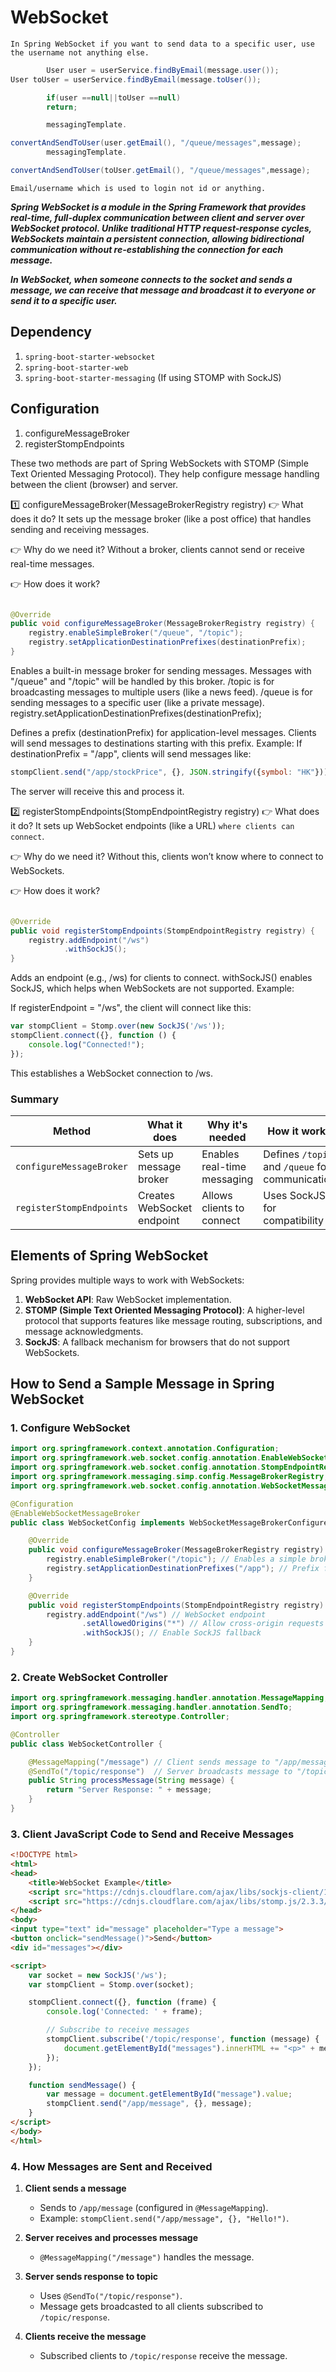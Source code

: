 # WebSocket

`In Spring WebSocket if you want to send data to a specific user, use the username not anything else.`

```java
        User user = userService.findByEmail(message.user());
User toUser = userService.findByEmail(message.toUser());

        if(user ==null||toUser ==null)
        return;

        messagingTemplate.

convertAndSendToUser(user.getEmail(), "/queue/messages",message);
        messagingTemplate.

convertAndSendToUser(toUser.getEmail(), "/queue/messages",message);
```

`Email/username which is used to login not id or anything.`

***Spring WebSocket is a module in the Spring Framework that provides real-time, full-duplex communication between
client and server over WebSocket protocol. Unlike traditional HTTP request-response cycles, WebSockets maintain a
persistent connection, allowing bidirectional communication without re-establishing the connection for each message.***

***In WebSocket, when someone connects to the socket and sends a message, we can receive that message and broadcast it
to everyone or send it to a specific user.***

## Dependency

1. `spring-boot-starter-websocket`
2. `spring-boot-starter-web`
3. `spring-boot-starter-messaging` (If using STOMP with SockJS)

## Configuration

1. configureMessageBroker
2. registerStompEndpoints

These two methods are part of Spring WebSockets with STOMP (Simple Text Oriented Messaging Protocol).
They help configure message handling between the client (browser) and server.

1️⃣ configureMessageBroker(MessageBrokerRegistry registry)
👉 What does it do?
It sets up the message broker (like a post office) that handles sending and receiving messages.

👉 Why do we need it?
Without a broker, clients cannot send or receive real-time messages.

👉 How does it work?

```java

@Override
public void configureMessageBroker(MessageBrokerRegistry registry) {
    registry.enableSimpleBroker("/queue", "/topic");
    registry.setApplicationDestinationPrefixes(destinationPrefix);
}
```

Enables a built-in message broker for sending messages.
Messages with "/queue" and "/topic" will be handled by this broker.
/topic is for broadcasting messages to multiple users (like a news feed).
/queue is for sending messages to a specific user (like a private message).
registry.setApplicationDestinationPrefixes(destinationPrefix);

Defines a prefix (destinationPrefix) for application-level messages.
Clients will send messages to destinations starting with this prefix.
Example: If destinationPrefix = "/app", clients will send messages like:

```javascript
stompClient.send("/app/stockPrice", {}, JSON.stringify({symbol: "HK"}));
```

The server will receive this and process it.

2️⃣ registerStompEndpoints(StompEndpointRegistry registry)
👉 What does it do?
It sets up WebSocket endpoints (like a URL) `where clients can connect`.

👉 Why do we need it?
Without this, clients won’t know where to connect to WebSockets.

👉 How does it work?

```java

@Override
public void registerStompEndpoints(StompEndpointRegistry registry) {
    registry.addEndpoint("/ws")
            .withSockJS();
}
```

Adds an endpoint (e.g., /ws) for clients to connect.
withSockJS() enables SockJS, which helps when WebSockets are not supported.
Example:

If registerEndpoint = "/ws", the client will connect like this:

```javascript
var stompClient = Stomp.over(new SockJS('/ws'));
stompClient.connect({}, function () {
    console.log("Connected!");
});
```

This establishes a WebSocket connection to /ws.

### Summary

| Method                   | What it does               | Why it's needed             | How it works                                    |
|--------------------------|----------------------------|-----------------------------|-------------------------------------------------|
| `configureMessageBroker` | Sets up message broker     | Enables real-time messaging | Defines `/topic` and `/queue` for communication |
| `registerStompEndpoints` | Creates WebSocket endpoint | Allows clients to connect   | Uses SockJS for compatibility                   |

## Elements of Spring WebSocket

Spring provides multiple ways to work with WebSockets:

1. **WebSocket API**: Raw WebSocket implementation.
2. **STOMP (Simple Text Oriented Messaging Protocol)**: A higher-level protocol that supports features like message
   routing, subscriptions, and message acknowledgments.
3. **SockJS**: A fallback mechanism for browsers that do not support WebSockets.

## How to Send a Sample Message in Spring WebSocket

### 1. Configure WebSocket

```java
import org.springframework.context.annotation.Configuration;
import org.springframework.web.socket.config.annotation.EnableWebSocketMessageBroker;
import org.springframework.web.socket.config.annotation.StompEndpointRegistry;
import org.springframework.messaging.simp.config.MessageBrokerRegistry;
import org.springframework.web.socket.config.annotation.WebSocketMessageBrokerConfigurer;

@Configuration
@EnableWebSocketMessageBroker
public class WebSocketConfig implements WebSocketMessageBrokerConfigurer {

    @Override
    public void configureMessageBroker(MessageBrokerRegistry registry) {
        registry.enableSimpleBroker("/topic"); // Enables a simple broker for broadcasting messages
        registry.setApplicationDestinationPrefixes("/app"); // Prefix for messages from clients
    }

    @Override
    public void registerStompEndpoints(StompEndpointRegistry registry) {
        registry.addEndpoint("/ws") // WebSocket endpoint
                .setAllowedOrigins("*") // Allow cross-origin requests
                .withSockJS(); // Enable SockJS fallback
    }
}
```

### 2. Create WebSocket Controller

```java
import org.springframework.messaging.handler.annotation.MessageMapping;
import org.springframework.messaging.handler.annotation.SendTo;
import org.springframework.stereotype.Controller;

@Controller
public class WebSocketController {

    @MessageMapping("/message") // Client sends message to "/app/message"
    @SendTo("/topic/response")  // Server broadcasts message to "/topic/response"
    public String processMessage(String message) {
        return "Server Response: " + message;
    }
}
```

### 3. Client JavaScript Code to Send and Receive Messages

```html
<!DOCTYPE html>
<html>
<head>
    <title>WebSocket Example</title>
    <script src="https://cdnjs.cloudflare.com/ajax/libs/sockjs-client/1.5.1/sockjs.min.js"></script>
    <script src="https://cdnjs.cloudflare.com/ajax/libs/stomp.js/2.3.3/stomp.min.js"></script>
</head>
<body>
<input type="text" id="message" placeholder="Type a message">
<button onclick="sendMessage()">Send</button>
<div id="messages"></div>

<script>
    var socket = new SockJS('/ws');
    var stompClient = Stomp.over(socket);

    stompClient.connect({}, function (frame) {
        console.log('Connected: ' + frame);

        // Subscribe to receive messages
        stompClient.subscribe('/topic/response', function (message) {
            document.getElementById("messages").innerHTML += "<p>" + message.body + "</p>";
        });
    });

    function sendMessage() {
        var message = document.getElementById("message").value;
        stompClient.send("/app/message", {}, message);
    }
</script>
</body>
</html>
```

### 4. How Messages are Sent and Received

1. **Client sends a message**

    - Sends to `/app/message` (configured in `@MessageMapping`).
    - Example: `stompClient.send("/app/message", {}, "Hello!")`.

2. **Server receives and processes message**

    - `@MessageMapping("/message")` handles the message.

3. **Server sends response to topic**

    - Uses `@SendTo("/topic/response")`.
    - Message gets broadcasted to all clients subscribed to `/topic/response`.

4. **Clients receive the message**

    - Subscribed clients to `/topic/response` receive the message.